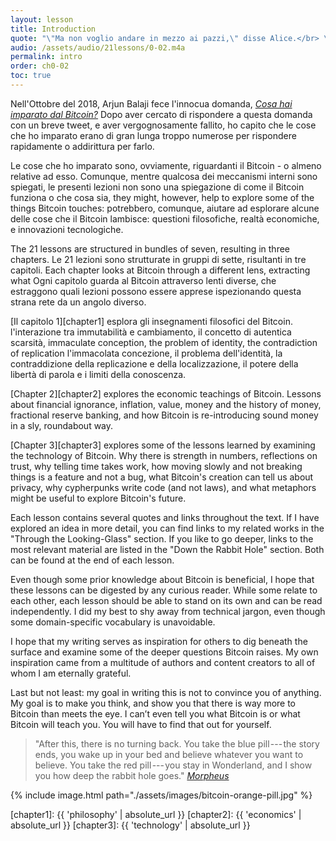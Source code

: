```yaml
---
layout: lesson
title: Introduction
quote: "\"Ma non voglio andare in mezzo ai pazzi,\" disse Alice.</br> \"Oh, non puoi evitarlo,\" disse il Gatto: \"Siamo tutti pazzi qui. Io sono pazzo. Tu sei pazza.\"</br> \"Come sai che sono pazza?\" disse Alice.</br> \"Devi esserlo,\" disse il Gatto, \"o non saresti arrivata qui.\"</br>"
audio: /assets/audio/21lessons/0-02.m4a
permalink: intro
order: ch0-02
toc: true
---
```


Nell'Ottobre del 2018, Arjun Balaji fece l'innocua domanda, [*Cosa hai imparato dal Bitcoin?*][this question] 
Dopo aver cercato di rispondere a questa domanda con un breve tweet, e aver vergognosamente fallito, ho capito che le cose che ho imparato erano 
di gran lunga troppo numerose per rispondere rapidamente o addirittura per farlo.

Le cose che ho imparato sono, ovviamente, riguardanti il Bitcoin - o almeno relative ad 
esso. Comunque, mentre qualcosa dei meccanismi interni sono spiegati, le 
presenti lezioni non sono una spiegazione di come il Bitcoin funziona o che cosa sia,
they might, however, help to explore some of the things Bitcoin touches:
potrebbero, comunque, aiutare ad esplorare alcune delle cose che il Bitcoin lambisce:
questioni filosofiche, realtà economiche, e innovazioni tecnologiche.

The 21 lessons are structured in bundles of seven, resulting in three chapters.
Le 21 lezioni sono strutturate in gruppi di sette, risultanti in tre capitoli.
Each chapter looks at Bitcoin through a different lens, extracting what
Ogni capitolo guarda al Bitcoin attraverso lenti diverse, che estraggono
quali lezioni possono essere apprese ispezionando questa strana rete da un angolo 
diverso.

[Il capitolo 1][chapter1] esplora gli insegnamenti filosofici del Bitcoin. 
l'interazione tra immutabilità e cambiamento, il concetto di autentica scarsità,
immaculate conception, the problem of identity, the contradiction of replication
l'immacolata concezione, il problema dell'identità, la contraddizione della replicazione 
e della localizzazione, il potere della libertà di parola e i limiti della conoscenza.

[Chapter 2][chapter2] explores the economic teachings of Bitcoin. Lessons about
financial ignorance, inflation, value, money and the history of money,
fractional reserve banking, and how Bitcoin is re-introducing sound money in a
sly, roundabout way.

[Chapter 3][chapter3] explores some of the lessons learned by examining the
technology of Bitcoin.  Why there is strength in numbers, reflections on trust,
why telling time takes work, how moving slowly and not breaking things is a
feature and not a bug, what Bitcoin's creation can tell us about privacy, why
cypherpunks write code (and not laws), and what metaphors might be useful to
explore Bitcoin's future.

Each lesson contains several quotes and links throughout the text. If I have
explored an idea in more detail, you can find links to my related works in the
"Through the Looking-Glass" section. If you like to go deeper, links to the most
relevant material are listed in the "Down the Rabbit Hole" section. Both can be
found at the end of each lesson.

Even though some prior knowledge about Bitcoin is beneficial, I hope that these
lessons can be digested by any curious reader. While some relate to each other,
each lesson should be able to stand on its own and can be read independently. I
did my best to shy away from technical jargon, even though some domain-specific
vocabulary is unavoidable.

I hope that my writing serves as inspiration for others to dig beneath the
surface and examine some of the deeper questions Bitcoin raises. My own
inspiration came from a multitude of authors and content creators to all of whom
I am eternally grateful.

Last but not least: my goal in writing this is not to convince you of anything.
My goal is to make you think, and show you that there is way more to Bitcoin
than meets the eye. I can’t even tell you what Bitcoin is or what Bitcoin will
teach you. You will have to find that out for yourself.

> "After this, there is no turning back. You take the blue pill --- the
> story ends, you wake up in your bed and believe whatever you want to
> believe. You take the red pill --- you stay in Wonderland, and I show
> you how deep the rabbit hole goes."
> <cite>[Morpheus][Morpheus]</cite>

{% include image.html path="./assets/images/bitcoin-orange-pill.jpg" %}

[Morpheus]: https://en.wikipedia.org/wiki/Red_pill_and_blue_pill#The_Matrix_(1999)
[this question]: https://twitter.com/arjunblj/status/1050073234719293440

<!-- Internal -->
[chapter1]: {{ 'philosophy' | absolute_url }}
[chapter2]: {{ 'economics' | absolute_url }}
[chapter3]: {{ 'technology' | absolute_url }}

<!-- Wikipedia -->
[alice]: https://en.wikipedia.org/wiki/Alice%27s_Adventures_in_Wonderland
[carroll]: https://en.wikipedia.org/wiki/Lewis_Carroll
